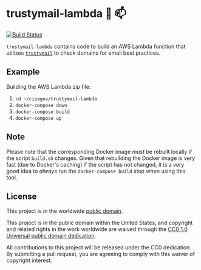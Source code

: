 # trustymail-lambda :postal_horn: :mailbox: #

[![Build Status](https://travis-ci.com/cisagov/trustymail-lambda.svg?branch=develop)](https://travis-ci.com/cisagov/trustymail-lambda)

`trustymail-lambda` contains code to build an AWS Lambda function that
utilizes [`trustymail`](https://github.com/cisagov/trustymail) to
check domains for email best practices.

## Example ##

Building the AWS Lambda zip file:
1. `cd ~/cisagov/trustymail-lambda`
2. `docker-compose down`
2. `docker-compose build`
3. `docker-compose up`

## Note ##

Please note that the corresponding Docker image _must_ be rebuilt
locally if the script `build.sh` changes.  Given that rebuilding the
Docker image is very fast (due to Docker's caching) if the script has
not changed, it is a very good idea to _always_ run the
`docker-compose build` step when using this tool.

## License ##

This project is in the worldwide [public domain](LICENSE.md).

This project is in the public domain within the United States, and
copyright and related rights in the work worldwide are waived through
the [CC0 1.0 Universal public domain
dedication](https://creativecommons.org/publicdomain/zero/1.0/).

All contributions to this project will be released under the CC0
dedication. By submitting a pull request, you are agreeing to comply
with this waiver of copyright interest.
